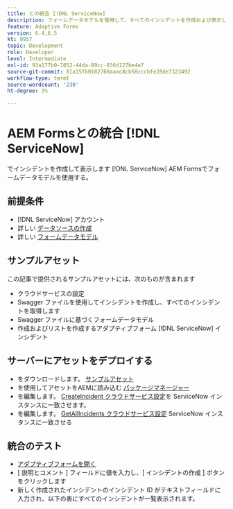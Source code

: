 ```yaml
---
title: との統合 [!DNL ServiceNow]
description: フォームデータモデルを使用して、すべてのインシデントを作成および表示します。
feature: Adaptive Forms
version: 6.4,6.5
kt: 9957
topic: Development
role: Developer
level: Intermediate
exl-id: 93a177b0-7852-44da-89cc-836d127be4e7
source-git-commit: 81a15fb0182760aaac8cb58cccbfe28de7323492
workflow-type: tm+mt
source-wordcount: '230'
ht-degree: 3%

---
```


# AEM Formsとの統合 [!DNL ServiceNow]

でインシデントを作成して表示します [!DNL ServiceNow] AEM Formsでフォームデータモデルを使用する。

## 前提条件

* [!DNL ServiceNow] アカウント
* 詳しい [データソースの作成](https://experienceleague.adobe.com/docs/experience-manager-learn/forms/ic-web-channel-tutorial/parttwo.html)
* 詳しい [フォームデータモデル](https://experienceleague.adobe.com/docs/experience-manager-65/forms/form-data-model/create-form-data-models.html)

## サンプルアセット

この記事で提供されるサンプルアセットには、次のものが含まれます
* クラウドサービスの設定
* Swagger ファイルを使用してインシデントを作成し、すべてのインシデントを取得します
* Swagger ファイルに基づくフォームデータモデル
* 作成およびリストを作成するアダプティブフォーム [!DNL ServiceNow] インシデント

## サーバーにアセットをデプロイする

* をダウンロードします。 [サンプルアセット](assets/service-now.zip)
* を使用してアセットをAEMに読み込む [パッケージマネージャー](http://localhost:4502/crx/packmgr/index.jsp)
* を編集します。 [CreateIncident クラウドサービス設定](http://localhost:4502/mnt/overlay/fd/fdm/gui/components/admin/fdmcloudservice/properties.html?item=%2Fconf%2F9957%2Fsettings%2Fcloudconfigs%2Ffdm%2Fcreateincident)を ServiceNow インスタンスに一致させます。
* を編集します。 [GetAllIncidents クラウドサービス設定](http://localhost:4502/mnt/overlay/fd/fdm/gui/components/admin/fdmcloudservice/properties.html?item=%2Fconf%2F9957%2Fsettings%2Fcloudconfigs%2Ffdm%2Fgetallincidents) ServiceNow インスタンスに一致させる

## 統合のテスト

* [アダプティブフォームを開く](http://localhost:4502/content/dam/formsanddocuments/create-incident-in-service-now/jcr:content?wcmmode=disabled)
* [ 説明とコメント ] フィールドに値を入力し、[ インシデントの作成 ] ボタンをクリックします
* 新しく作成されたインシデントのインシデント ID がテキストフィールドに入力され、以下の表にすべてのインシデントが一覧表示されます。
